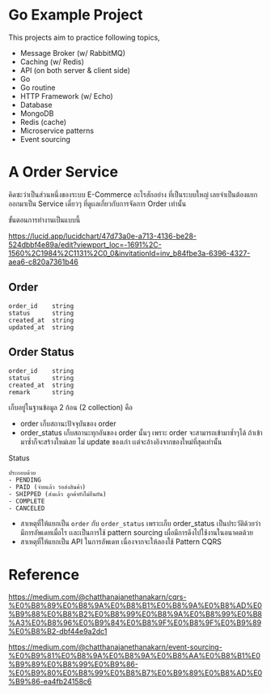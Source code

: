 # Go Example Project

This projects aim to practice following topics,

- Message Broker (w/ RabbitMQ)
- Caching (w/ Redis)
- API (on both server & client side)
- Go 
 - Go routine
 - HTTP Framework (w/ Echo)
- Database
 - MongoDB
 - Redis (cache)
- Microservice patterns 
 - Event sourcing


# A Order Service

คิดซะว่าเป็นส่วนหนึ่งของระบบ E-Commerce อะไรสักอย่าง ที่เป็นระบบใหญ่ เลยจำเป็นต้องแยกออกมาเป็น Service เดี่ยวๆ ที่ดูเเลเกี่ยวกับการจัดการ Order เท่านั้น

ขั้นตอนการทำงานเป็นแบบนี้ 

https://lucid.app/lucidchart/47d73a0e-a713-4136-be28-524dbbf4e89a/edit?viewport_loc=-1691%2C-1560%2C1984%2C1131%2C0_0&invitationId=inv_b84fbe3a-6396-4327-aea6-c820a7361b46

## Order
```
order_id    string
status      string
created_at  string
updated_at  string
```

## Order Status
```
order_id    string
status      string
created_at  string
remark      string
```

เก็บอยู่ในฐานข้อมูล 2 ก้อน (2 collection) คือ

- order เก็บสถานะปัจจุบันของ order
- order_status เก็บสถานะทุกอันของ order นั้นๆ เพราะ order จะสามารถเข้ามาซ้ำๆได้ ถ้าเข้ามาซ้ำก็จะสร้างใหม่เลย ไม่ update ของเก่า เเต่จะอ้างอิงจากของใหม่ที่สุดเท่านั้น


Status
```
ประกอบด้วย
- PENDING
- PAID (จ่ายแล้ว รอส่งสินค้า)
- SHIPPED (ส่งแล้ว ลูกค้ายังไม่ยืนยัน)
- COMPLETE
- CANCELED
```

- สาเหตุที่ให้แยกเป็น `order` กับ `order_status` เพราะเก็บ order_status เป็นประวัติด้วยว่ามีการอัพเดทเมื่อไร เเละเป็นการใช้ pattern sourcing เผื่อมีการดึงไปใช้งานในอนาคตด้วย
- สาเหตุที่ให้แยกเป็น API ในการอัพเดท เนื่องจากจะให้ลองใช้ Pattern CQRS

# Reference

https://medium.com/@chatthanajanethanakarn/cqrs-%E0%B8%89%E0%B8%9A%E0%B8%B1%E0%B8%9A%E0%B8%AD%E0%B9%88%E0%B8%B2%E0%B8%99%E0%B8%9A%E0%B8%99%E0%B8%A3%E0%B8%96%E0%B9%84%E0%B8%9F%E0%B8%9F%E0%B9%89%E0%B8%B2-dbf44e9a2dc1

https://medium.com/@chatthanajanethanakarn/event-sourcing-%E0%B9%81%E0%B8%9A%E0%B8%9A%E0%B8%AA%E0%B8%B1%E0%B9%89%E0%B8%99%E0%B9%86-%E0%B9%80%E0%B8%99%E0%B8%B7%E0%B9%89%E0%B8%AD%E0%B9%86-ea4fb24158c6
